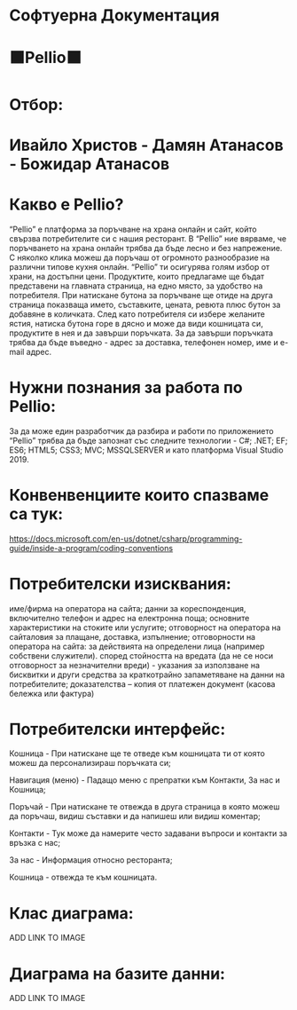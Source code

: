 # Софтуерна Документация
# ⬛Pellio⬛
# Отбор:
# Ивайло Христов - Дамян Атанасов -  Божидар Атанасов

# Какво е Pellio?
“Pellio” е платформа за поръчване на храна онлайн и сайт, който свързва потребителите си с нашия ресторант. В “Pellio” ние вярваме, че поръчването на храна онлайн трябва да бъде лесно и без напрежение. С няколко клика можеш да поръчаш от огромното разнообразие на различни типове кухня онлайн. “Pellio” ти осигурява голям избор от храни, на достъпни цени.
Продуктите, които предлагаме ще бъдат представени на главната страница, на едно място, за удобство на потребителя. При натискане бутона за поръчване ще отиде на друга страница показваща името, съставките, цената, ревюта плюс бутон за добавяне в количката. След като потребителя си избере желаните ястия, натиска бутона горе в дясно и може да види кошницата си, продуктите в нея и да завърши поръчката. За да завърши поръчката трябва да бъде въведно - адрес за доставка, телефонен номер, име и e-mail адрес.

# Нужни познания за работа по Pellio:
За да може един разработчик да разбира и работи по приложението “Pellio” трябва да бъде запознат със следните технологии - C#;  .NET;  EF;  ES6;  HTML5;  CSS3; MVC; MSSQLSERVER и като платформа Visual Studio 2019.

# Конвенвенциите които спазваме са тук: 
https://docs.microsoft.com/en-us/dotnet/csharp/programming-guide/inside-a-program/coding-conventions


# Потребителски изисквания:
име/фирма на оператора на сайта;
данни за кореспонденция, включително телефон и адрес на електронна поща;
основните характеристики на стоките или услугите;
отговорност на оператора на сайталовия за плащане, доставка, изпълнение;
отговорности на оператора на сайта:
за действията на определени лица (например собствени служители).
според стойността на вредата (да не се носи отговорност за незначителни вреди)
     -   указания за използване на бисквитки и други средства 
         за краткотрайно запаметяване на данни на потребителите;
доказателства – копия от платежен документ (касова бележка или фактура)

# Потребителски интерфейс:
Кошница - При натискане ще те отведе към кошницата ти от която можеш да персонализираш поръчката си;

Навигация (меню) - Падащо меню с препратки към Контакти, За нас и Кошница;

Поръчай - При натискане те отвежда в друга страница в която можеш да поръчаш, видиш съставки и да напишеш или видиш коментар;

Контакти - Тук може да намерите често задавани въпроси и контакти за връзка с нас;

За нас - Информация относно ресторанта;

Кошница - отвежда те към кошницата.

# Клас диаграма:
ADD LINK TO IMAGE
# Диаграма на базите данни:
ADD LINK TO IMAGE
